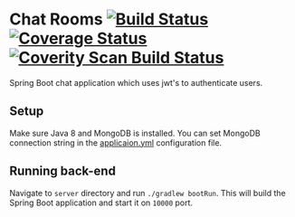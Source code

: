 # Chat Rooms [![Build Status](https://travis-ci.org/Edvinas01/chat-rooms.svg?branch=master)](https://travis-ci.org/Edvinas01/chat-rooms) [![Coverage Status](https://coveralls.io/repos/github/Edvinas01/chat-rooms/badge.svg?branch=master)](https://coveralls.io/github/Edvinas01/chat-rooms?branch=master) [![Coverity Scan Build Status](https://scan.coverity.com/projects/10387/badge.svg)](https://scan.coverity.com/projects/edvinas01-chat-rooms) 
Spring Boot chat application which uses jwt's to authenticate users.

## Setup
Make sure Java 8 and MongoDB is installed. You can set MongoDB connection string in the [applicaion.yml](server/src/main/resources/application.yml) configuration file.

## Running back-end
Navigate to `server` directory and run `./gradlew bootRun`. This will build the Spring Boot application and start it on `10000` port.
